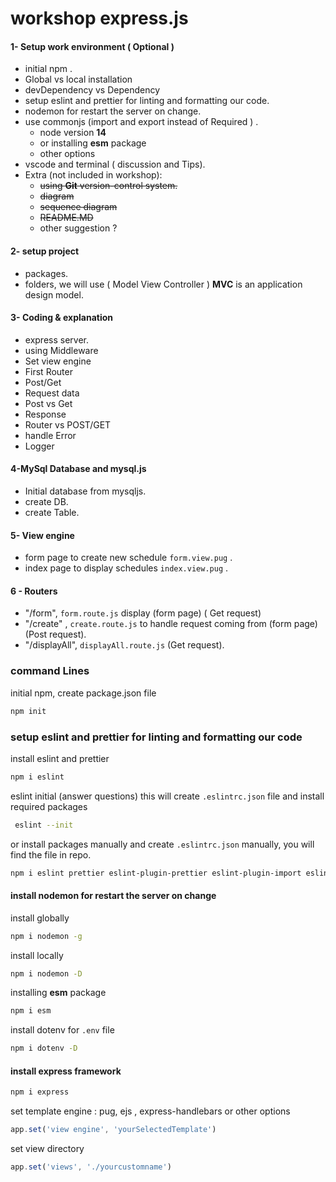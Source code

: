 # workshop express.js

#### 1- Setup work environment ( **Optional** )

- initial npm .
- Global vs local installation
- devDependency vs Dependency
- setup eslint and prettier for linting and formatting our code.
- nodemon for restart the server on change.
- use commonjs (import and export instead of Required ) .
  - node version **14**
  - or installing **esm** package
  - other options
- vscode and terminal ( discussion and Tips).
- Extra (not included in workshop):
  - ~~using **Git** version-control system.~~
  - ~~diagram~~
  - ~~sequence diagram~~
  - ~~README.MD~~
  - other suggestion ?

#### 2- setup project

- packages.
- folders, we will use ( Model View Controller ) **MVC** is an application design model.

#### 3- Coding & explanation

- express server.
- using Middleware
- Set view engine
- First Router
- Post/Get
- Request data
- Post vs Get
- Response
- Router vs POST/GET
- handle Error
- Logger

#### 4-MySql Database and mysql.js

- Initial database from mysqljs.
- create DB.
- create Table.

#### 5- View engine

- form page to create new schedule `form.view.pug` .
- index page to display schedules `index.view.pug` .

#### 6 - Routers

- "/form", `form.route.js` display (form page) ( Get request)
- "/create" , `create.route.js` to handle request coming from (form page) (Post request).
- "/displayAll", `displayAll.route.js` (Get request).

### command Lines

initial npm, create package.json file

```bash
npm init
```

### setup eslint and prettier for linting and formatting our code

install eslint and prettier

```bash
npm i eslint
```

eslint initial (answer questions) this will create `.eslintrc.json` file and install required packages

```bash
 eslint --init
```

or install packages manually and create `.eslintrc.json` manually, you will find the file in repo.

```bash
npm i eslint prettier eslint-plugin-prettier eslint-plugin-import eslint-config-prettier eslint-config-airbnb-base
```

#### install nodemon for restart the server on change

install globally

```bash
npm i nodemon -g
```

install locally

```bash
npm i nodemon -D
```

installing **esm** package

```bash
npm i esm
```

install dotenv for `.env` file

```bash
npm i dotenv -D
```

#### install express framework

```bash
npm i express
```

set template engine : pug, ejs , express-handlebars or other options

```js
app.set('view engine', 'yourSelectedTemplate')
```

set view directory

```js
app.set('views', './yourcustomname')
```
